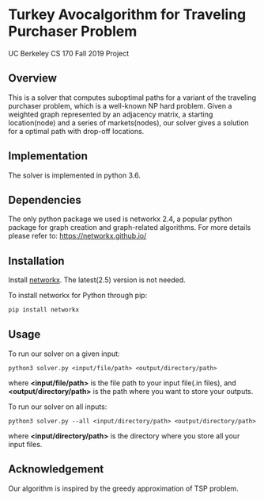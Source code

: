 # Turkey Avocalgorithm for Traveling Purchaser Problem
UC Berkeley CS 170 Fall 2019 Project

## Overview
This is a solver that computes suboptimal paths for a variant of the traveling purchaser problem, which is a well-known NP hard problem. Given a weighted graph represented by an adjacency matrix, a starting location(node) and a series of markets(nodes), our solver gives a solution for a optimal path with drop-off locations.

## Implementation

The solver is implemented in python 3.6.

## Dependencies

The only python package we used is networkx 2.4, a popular python package for graph creation and graph-related algorithms.
For more details please refer to: https://networkx.github.io/

## Installation

Install <a href="https://networkx.github.io/" target="_blank">networkx</a>. The latest(2.5) version is not needed.

To install networkx for Python through pip:
```bash
pip install networkx
```

## Usage
To run our solver on a given input:

    python3 solver.py <input/file/path> <output/directory/path>

where **<input/file/path>** is the file path to your input file(.in files), and **<output/directory/path>** is the path where you want to store your outputs.

To run our solver on all inputs:

    python3 solver.py --all <input/directory/path> <output/directory/path>

where **<input/directory/path>** is the directory where you store all your input files.

## Acknowledgement

Our algorithm is inspired by the greedy approximation of TSP problem.
